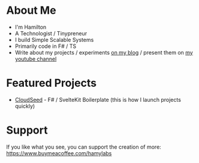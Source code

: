 # About Me

* I'm Hamilton
* A Technologist / Tinypreneur
* I build Simple Scalable Systems
* Primarily code in F# / TS
* Write about my projects / experiments [on my blog](https://hamy.xyz) / present them on [my youtube channel](https://www.youtube.com/channel/UCPBY44jxP7gOMkUsP5rlGnw)

# Featured Projects

* [CloudSeed](https://cloudseed.xyz) - F# / SvelteKit Boilerplate (this is how I launch projects quickly)

# Support

If you like what you see, you can support the creation of more: https://www.buymeacoffee.com/hamylabs

